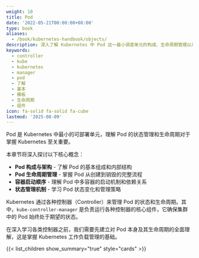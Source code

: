 ```yaml
---
weight: 10
title: Pod
date: '2022-05-21T00:00:00+08:00'
type: book
aliases:
  - /book/kubernetes-handbook/objects/
description: 深入了解 Kubernetes 中 Pod 这一最小调度单元的构成、生命周期管理以及容器启动机制，掌握 Pod 状态管理的核心概念。
keywords:
  - controller
  - kube
  - kubernetes
  - manager
  - pod
  - 了解
  - 基本
  - 模板
  - 生命周期
  - 组件
icon: fa-solid fa-solid fa-cube
lastmod: '2025-08-09'
---
```


Pod 是 Kubernetes 中最小的可部署单元，理解 Pod 的状态管理和生命周期对于掌握 Kubernetes 至关重要。

本章节将深入探讨以下核心概念：

- **Pod 构成与架构** - 了解 Pod 的基本组成和内部结构
- **Pod 生命周期管理** - 掌握 Pod 从创建到销毁的完整流程
- **容器启动顺序** - 理解 Pod 中多容器的启动机制和依赖关系
- **状态管理机制** - 学习 Pod 状态变化和管理策略

Kubernetes 通过各种控制器（Controller）来管理 Pod 的状态和生命周期。其中，`kube-controller-manager` 是负责运行各种控制器的核心组件，它确保集群中的 Pod 始终处于期望的状态。

在深入学习各类控制器之前，我们需要先建立对 Pod 本身及其生命周期的全面理解，这是掌握 Kubernetes 工作负载管理的基础。

{{< list_children show_summary="true" style="cards"  >}}
